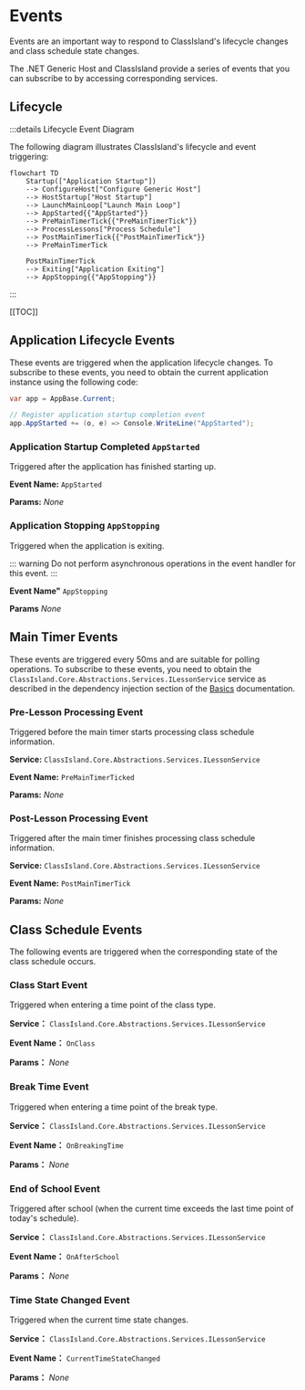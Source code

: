 # Events

Events are an important way to respond to ClassIsland's lifecycle changes and class schedule state changes.

The .NET Generic Host and ClassIsland provide a series of events that you can subscribe to by accessing corresponding services.

## Lifecycle

:::details Lifecycle Event Diagram

The following diagram illustrates ClassIsland's lifecycle and event triggering:

```mermaid
flowchart TD
    Startup(["Application Startup"])
    --> ConfigureHost["Configure Generic Host"]
    --> HostStartup["Host Startup"]
    --> LaunchMainLoop["Launch Main Loop"]
    --> AppStarted{{"AppStarted"}}
    --> PreMainTimerTick{{"PreMainTimerTick"}}
    --> ProcessLessons["Process Schedule"]
    --> PostMainTimerTick{{"PostMainTimerTick"}}
    --> PreMainTimerTick

    PostMainTimerTick
    --> Exiting["Application Exiting"]
    --> AppStopping{{"AppStopping"}}
```

:::

[[TOC]]

## Application Lifecycle Events

These events are triggered when the application lifecycle changes. To subscribe to these events, you need to obtain the current application instance using the following code:

```csharp
var app = AppBase.Current;

// Register application startup completion event
app.AppStarted += (o, e) => Console.WriteLine("AppStarted");
```

### Application Startup Completed `AppStarted`

Triggered after the application has finished starting up.

**Event Name:** `AppStarted`

**Params:** _None_

### Application Stopping `AppStopping`

Triggered when the application is exiting.

::: warning
Do not perform asynchronous operations in the event handler for this event.
:::

**Event Name"** `AppStopping`

**Params** _None_

## Main Timer Events

These events are triggered every 50ms and are suitable for polling operations. To subscribe to these events, you need to obtain the `ClassIsland.Core.Abstractions.Services.ILessonService` service as described in the dependency injection section of the [Basics](./basics.md#依赖注入) documentation.

### Pre-Lesson Processing Event

Triggered before the main timer starts processing class schedule information.

**Service:** `ClassIsland.Core.Abstractions.Services.ILessonService`

**Event Name:** `PreMainTimerTicked`

**Params:** _None_

### Post-Lesson Processing Event

Triggered after the main timer finishes processing class schedule information.

**Service:** `ClassIsland.Core.Abstractions.Services.ILessonService`

**Event Name:** `PostMainTimerTick`

**Params:** _None_

## Class Schedule Events

The following events are triggered when the corresponding state of the class schedule occurs.

### Class Start Event

Triggered when entering a time point of the class type.

**Service：** `ClassIsland.Core.Abstractions.Services.ILessonService`

**Event Name：** `OnClass`

**Params：** _None_

### Break Time Event

Triggered when entering a time point of the break type.

**Service：** `ClassIsland.Core.Abstractions.Services.ILessonService`

**Event Name：** `OnBreakingTime`

**Params：** _None_

### End of School Event

Triggered after school (when the current time exceeds the last time point of today's schedule).

**Service：** `ClassIsland.Core.Abstractions.Services.ILessonService`

**Event Name：** `OnAfterSchool`

**Params：** _None_

### Time State Changed Event

Triggered when the current time state changes.

**Service：** `ClassIsland.Core.Abstractions.Services.ILessonService`

**Event Name：** `CurrentTimeStateChanged`

**Params：** _None_
